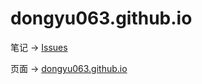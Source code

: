 # dongyu063.github.io

笔记 -> [Issues](https://github.com/dongyu063/dongyu063.github.io/issues)

页面 -> [dongyu063.github.io](https://dongyu063.github.io/)
